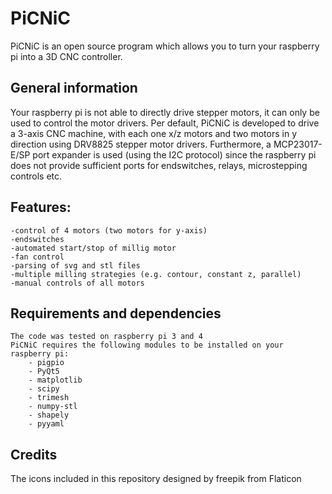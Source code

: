 # PiCNiC

PiCNiC is an open source program which allows you to turn your raspberry pi into a 3D CNC controller.

## General information
Your raspberry pi is not able to directly drive stepper motors, it can only be used to control the motor drivers. Per default, PiCNiC is developed to drive a 3-axis CNC machine, with each one x/z motors and two motors in y direction using DRV8825 stepper motor drivers. Furthermore, a MCP23017-E/SP port expander is used (using the I2C protocol) since the raspberry pi does not provide sufficient ports for endswitches, relays, microstepping controls etc.

## Features:
    -control of 4 motors (two motors for y-axis)
    -endswitches
    -automated start/stop of millig motor
    -fan control
    -parsing of svg and stl files
    -multiple milling strategies (e.g. contour, constant z, parallel)
    -manual controls of all motors
 
 ## Requirements and dependencies
    The code was tested on raspberry pi 3 and 4
    PiCNiC requires the following modules to be installed on your raspberry pi:
        - pigpio
        - PyQt5
        - matplotlib
        - scipy
        - trimesh
        - numpy-stl
        - shapely
        - pyyaml
 
 ## Credits
  The icons included in this repository designed by freepik from Flaticon
